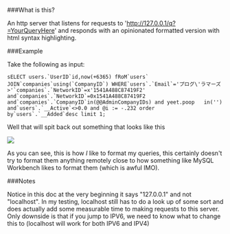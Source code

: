 ###What is this?

An http server that listens for requests to 'http://127.0.0.1/q?=YourQueryHere' and responds with an opinionated formatted version with html syntax highlighting.

###Example

Take the following as input:

``sELECT users.`UserID`id,now(+6365)
fRoM`users`
JOIN`companies`using(`CompanyID`) WHERE`users`.`Email`='プログ\'ラマーズ>'`companies`.`NetworkID`=x'1541A488C87419F2' and`companies`.`NetworkID`=0x1541A488C87419F2
and`companies`.`CompanyID`in(@@AdminCompanyIDs) and yeet.poop   in('') and`users`.`__Active`<>0.0 and @i := -.232 order by`users`.`__Added`desc limit 1;``

Well that will spit back out something that looks like this

![](https://d159l1kvshziji.cloudfront.net/i/BUI3/M.png)

As you can see, this is how *I* like to format my queries, this certainly doesn't try to format them anything remotely close to how something like MySQL Workbench likes to format them (which is awful IMO).

###Notes

Notice in this doc at the very beginning it says "127.0.0.1" and not "localhost". In my testing, localhost still has to do a look up of some sort and does actually add some measurable time to making requests to this server. Only downside is that if you jump to IPV6, we need to know what to change this to (localhost will work for both IPV6 and IPV4)
